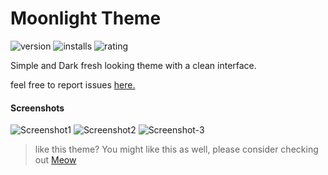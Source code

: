 # Moonlight Theme

![version](https://vsmarketplacebadges.dev/version-short/irfanshadikrishad.moonlight-theme-v2.png)&nbsp;![installs](https://vsmarketplacebadges.dev/installs-short/irfanshadikrishad.moonlight-theme-v2.png)&nbsp;![rating](https://vsmarketplacebadges.dev/rating-short/irfanshadikrishad.moonlight-theme-v2.png)

Simple and Dark fresh looking theme with a clean interface.

feel free to report issues [here.](https://github.com/irfanshadikrishad/moonlight-theme)

#### Screenshots

![Screenshot1](https://i.ibb.co/hsx75Y6/moonlight-1.jpg)
![Screenshot2](https://i.ibb.co/MR50B4t/moonlight-2.jpg)
![Screenshot-3](https://i.ibb.co/zFQz7c1/moonlight-3.jpg)

> like this theme? You might like this as well, please consider checking out [Meow](https://marketplace.visualstudio.com/items?itemName=irfanshadikrishad.meow)
